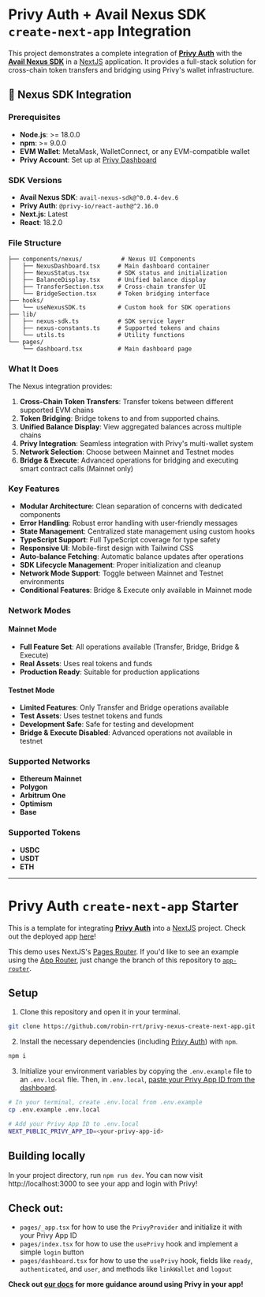 # Privy Auth + Avail Nexus SDK `create-next-app` Integration 

This project demonstrates a complete integration of [**Privy Auth**](https://www.privy.io/) with the [**Avail Nexus SDK**](https://github.com/availproject/nexus) in a [NextJS](https://nextjs.org/) application. It provides a full-stack solution for cross-chain token transfers and bridging using Privy's wallet infrastructure.

## 🚀 Nexus SDK Integration

### Prerequisites
- **Node.js**: >= 18.0.0
- **npm**: >= 9.0.0
- **EVM Wallet**: MetaMask, WalletConnect, or any EVM-compatible wallet
- **Privy Account**: Set up at [Privy Dashboard](https://console.privy.io/)

### SDK Versions
- **Avail Nexus SDK**: `avail-nexus-sdk@^0.0.4-dev.6`
- **Privy Auth**: `@privy-io/react-auth@^2.16.0`
- **Next.js**: Latest
- **React**: 18.2.0

### File Structure

```
├── components/nexus/           # Nexus UI Components
│   ├── NexusDashboard.tsx     # Main dashboard container
│   ├── NexusStatus.tsx        # SDK status and initialization
│   ├── BalanceDisplay.tsx     # Unified balance display
│   ├── TransferSection.tsx    # Cross-chain transfer UI
│   └── BridgeSection.tsx      # Token bridging interface
├── hooks/
│   └── useNexusSDK.ts         # Custom hook for SDK operations
├── lib/
│   ├── nexus-sdk.ts           # SDK service layer
│   ├── nexus-constants.ts     # Supported tokens and chains
│   └── utils.ts               # Utility functions
└── pages/
    └── dashboard.tsx          # Main dashboard page
```

### What It Does

The Nexus integration provides:

1. **Cross-Chain Token Transfers**: Transfer tokens between different supported EVM chains
2. **Token Bridging**: Bridge tokens to and from supported chains.
3. **Unified Balance Display**: View aggregated balances across multiple chains
4. **Privy Integration**: Seamless integration with Privy's multi-wallet system
5. **Network Selection**: Choose between Mainnet and Testnet modes
6. **Bridge & Execute**: Advanced operations for bridging and executing smart contract calls (Mainnet only)

### Key Features

- **Modular Architecture**: Clean separation of concerns with dedicated components
- **Error Handling**: Robust error handling with user-friendly messages
- **State Management**: Centralized state management using custom hooks
- **TypeScript Support**: Full TypeScript coverage for type safety
- **Responsive UI**: Mobile-first design with Tailwind CSS
- **Auto-balance Fetching**: Automatic balance updates after operations
- **SDK Lifecycle Management**: Proper initialization and cleanup
- **Network Mode Support**: Toggle between Mainnet and Testnet environments
- **Conditional Features**: Bridge & Execute only available in Mainnet mode

### Network Modes

#### Mainnet Mode
- **Full Feature Set**: All operations available (Transfer, Bridge, Bridge & Execute)
- **Real Assets**: Uses real tokens and funds
- **Production Ready**: Suitable for production applications

#### Testnet Mode
- **Limited Features**: Only Transfer and Bridge operations available
- **Test Assets**: Uses testnet tokens and funds
- **Development Safe**: Safe for testing and development
- **Bridge & Execute Disabled**: Advanced operations not available in testnet

### Supported Networks

- **Ethereum Mainnet**
- **Polygon**
- **Arbitrum One**
- **Optimism**
- **Base**

### Supported Tokens

- **USDC** 
- **USDT** 
- **ETH**


---

# Privy Auth `create-next-app` Starter

This is a template for integrating [**Privy Auth**](https://www.privy.io/) into a [NextJS](https://nextjs.org/) project. Check out the deployed app [here](https://create-next-app.privy.io/)!

This demo uses NextJS's [Pages Router](https://nextjs.org/docs/pages/building-your-application/routing). If you'd like to see an example using the [App Router](https://nextjs.org/docs/app), just change the branch of this repository to [`app-router`](https://github.com/privy-io/create-next-app/tree/app-router). 

## Setup

1. Clone this repository and open it in your terminal. 
```sh
git clone https://github.com/robin-rrt/privy-nexus-create-next-app.git
```

2. Install the necessary dependencies (including [Privy Auth](https://www.npmjs.com/package/@privy-io/react-auth)) with `npm`.
```sh
npm i 
```

3. Initialize your environment variables by copying the `.env.example` file to an `.env.local` file. Then, in `.env.local`, [paste your Privy App ID from the dashboard](https://docs.privy.io/guide/dashboard/api-keys).
```sh
# In your terminal, create .env.local from .env.example
cp .env.example .env.local

# Add your Privy App ID to .env.local
NEXT_PUBLIC_PRIVY_APP_ID=<your-privy-app-id>
```

## Building locally

In your project directory, run `npm run dev`. You can now visit http://localhost:3000 to see your app and login with Privy!


## Check out:
- `pages/_app.tsx` for how to use the `PrivyProvider` and initialize it with your Privy App ID
- `pages/index.tsx` for how to use the `usePrivy` hook and implement a simple `login` button
- `pages/dashboard.tsx` for how to use the `usePrivy` hook, fields like `ready`, `authenticated`, and `user`, and methods like `linkWallet` and `logout`


**Check out [our docs](https://docs.privy.io/) for more guidance around using Privy in your app!**
